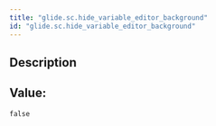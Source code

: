 ```yaml
---
title: "glide.sc.hide_variable_editor_background"
id: "glide.sc.hide_variable_editor_background"
---
```

## Description



## Value: 
```
false
```